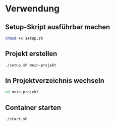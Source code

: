 # Verwendung

## Setup-Skript ausführbar machen
```bash
chmod +x setup.sh
```

## Projekt erstellen
```bash
./setup.sh mein-projekt
```

## In Projektverzeichnis wechseln
```bash
cd mein-projekt
```

## Container starten
```bash
./start.sh
```